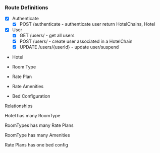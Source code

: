 ### Route Definitions

- [x] Authenticate
  - [x] POST /authenticate - authenticate user return HotelChains, Hotel

- [x] User
  - [x] GET /users/ - get all users
  - [x] POST /users/ - create user associated in a HotelChain
  - [x] UPDATE /users/{userId} - update user/suspend

- Hotel

- Room Type

- Rate Plan

- Rate Amenities

- Bed Configuration

Relationships

Hotel has many RoomType

RoomTypes has many Rate Plans

RoomType has many Amenities

Rate Plans has one bed config
